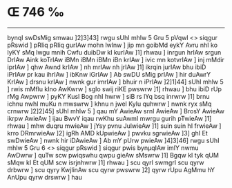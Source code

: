 # Œ 746 ‰
---
bynqI swDsMig smwau ]2]3]43]
rwgu sUhI mhlw 5 Gru 5 pVqwl
<> siqgur pRswid ]
pRIiq pRIiq gurIAw mohn lwlnw ] jip mn goibMd eykY Avru nhI ko lyKY
sMq lwgu mnih Cwfu duibDw kI kurIAw ]1] rhwau ] inrgun hrIAw srgun
DrIAw Aink koTrIAw iBMn iBMn iBMn iBn krIAw ] ivic mn kotvrIAw ]
inj mMdir iprIAw ] qhw Awnd krIAw ] nh mrIAw nh jrIAw ]1]
ikrqin jurIAw bhu ibiD iPrIAw pr kau ihrIAw ] ibKnw iGrIAw ] Ab
swDU sMig prIAw ] hir duAwrY KrIAw ] drsnu krIAw ] nwnk gur
imrIAw ] bhuir n iPrIAw ]2]1]44] sUhI mhlw 5 ] rwis mMflu kIno
AwKwrw ] sglo swij riKE pwswrw ]1] rhwau ] bhu ibiD rUp rMg Awpwrw
] pyKY KusI Bog nhI hwrw ] siB rs lYq bsq inrwrw ]1] brnu ichnu
nwhI muKu n mwswrw ] khnu n jweI Kylu quhwrw ] nwnk ryx sMq crnwrw
]2]2]45] sUhI mhlw 5 ] qau mY AwieAw srnI AwieAw ] BrosY
AwieAw ikrpw AwieAw ] ijau BwvY iqau rwKhu suAwmI mwrgu gurih
pTwieAw ]1] rhwau ] mhw duqru mwieAw ] jYsy pvnu JulwieAw ]1] suin
suin hI frwieAw ] krro DRmrwieAw ]2] igRh AMD kUpwieAw ] pwvku
sgrwieAw ]3] ghI Et swDwieAw ] nwnk hir iDAwieAw ] Ab mY pUrw
pwieAw ]4]3]46]
rwgu sUhI mhlw 5 Gru 6
<> siqgur pRswid ]
siqgur pwis bynµqIAw imlY nwmu AwDwrw ] quTw scw pwiqswhu qwpu gieAw
sMswrw ]1] Bgqw kI tyk qUM sMqw kI Et qUM scw isrjnhwrw ]1] rhwau ]
scu qyrI swmgrI scu qyrw drbwrw ] scu qyry KwjIinAw scu qyrw pwswrw
]2] qyrw rUpu AgMmu hY AnUpu qyrw drswrw ] hau
####
